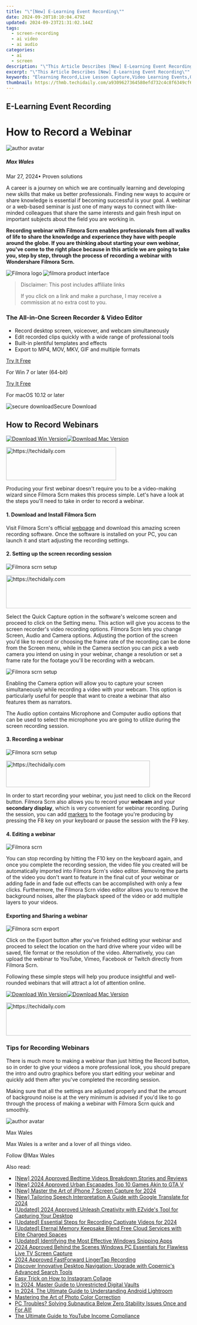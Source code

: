 ```yaml
---
title: "\"[New] E-Learning Event Recording\""
date: 2024-09-20T18:10:04.479Z
updated: 2024-09-23T21:31:02.144Z
tags: 
  - screen-recording
  - ai video
  - ai audio
categories: 
  - ai
  - screen
description: "\"This Article Describes [New] E-Learning Event Recording\""
excerpt: "\"This Article Describes [New] E-Learning Event Recording\""
keywords: "Elearning Record,Live Lesson Capture,Video Learning Events,Online Course Saves,EduRecording Tools,Virtual Class Tech,Session Recording Aid"
thumbnail: https://thmb.techidaily.com/a9309627364580efd732c4c8f6349cf67c0dc25ea886bdb64936441ab4225274.png
---
```


## E-Learning Event Recording

# How to Record a Webinar

![author avatar](https://images.wondershare.com/filmora/article-images/max-wales-author.jpg)

##### Max Wales

 Mar 27, 2024• Proven solutions

A career is a journey on which we are continually learning and developing new skills that make us better professionals. Finding new ways to acquire or share knowledge is essential if becoming successful is your goal. A webinar or a web-based seminar is just one of many ways to connect with like-minded colleagues that share the same interests and gain fresh input on important subjects about the field you are working in.

**Recording webinar with Filmora Scrn enables professionals from all walks of life to share the knowledge and experience they have with people around the globe. If you are thinking about starting your own webinar, you've come to the right place because in this article we are going to take you, step by step, through the process of recording a webinar with Wondershare Filmora Scrn.**

![Filmora logo](https://images.wondershare.com/filmora/logo_icon/wondershare-filmora-logo-horizontal.png) ![filmora product interface](https://images.wondershare.com/filmora/images/common/filmora-product-banner.png)

>  Disclaimer: This post includes affiliate links
>
>  If you click on a link and make a purchase, I may receive a commission at no extra cost to you.
>

### The All-in-One Screen Recorder & Video Editor

* Record desktop screen, voiceover, and webcam simultaneously
* Edit recorded clips quickly with a wide range of professional tools
* Built-in plentiful templates and effects
* Export to MP4, MOV, MKV, GIF and multiple formats

[Try It Free](https://tools.techidaily.com/wondershare/filmora/download/)

For Win 7 or later (64-bit)

[Try It Free](https://tools.techidaily.com/wondershare/filmora/download/)

For macOS 10.12 or later

![secure download](https://static.wondershare.com/images-filmora/images/common/securety.svg)Secure Download

## How to Record Webinars

[![Download Win Version](https://images.wondershare.com/filmora/guide/download-btn-rose-win.png)](https://tools.techidaily.com/wondershare/filmora/download/)[![Download Mac Version](https://images.wondershare.com/filmora/guide/download-btn-rose-mac.png)](https://tools.techidaily.com/wondershare/filmora/download/)

<!-- affiliate ads begin -->
<a href="https://aligracehair.sjv.io/c/5597632/1975802/19272" target="_top" id="1975802">
  <img src="//a.impactradius-go.com/display-ad/19272-1975802" border="0" alt="https://techidaily.com" width="300" height="90"/>
</a>
<img height="0" width="0" src="https://aligracehair.sjv.io/i/5597632/1975802/19272" style="position:absolute;visibility:hidden;" border="0" />
<!-- affiliate ads end -->

Producing your first webinar doesn't require you to be a video-making wizard since Filmora Scrn makes this process simple. Let's have a look at the steps you'll need to take in order to record a webinar.

#### 1. Download and Install Filmora Scrn

Visit Filmora Scrn's official [webpage](https://tools.techidaily.com/wondershare/filmora/download/) and download this amazing screen recording software. Once the software is installed on your PC, you can launch it and start adjusting the recording settings.

#### 2. Setting up the screen recording session

![Filmora scrn setup](https://images.wondershare.com/filmora/guide/filmora-scrn-interface.jpg)

<!-- affiliate ads begin -->
<a href="https://appsumo.8odi.net/c/5597632/2144275/7443" target="_top" id="2144275">
  <img src="//a.impactradius-go.com/display-ad/7443-2144275" border="0" alt="https://techidaily.com" width="728" height="90"/>
</a>
<img height="0" width="0" src="https://appsumo.8odi.net/i/5597632/2144275/7443" style="position:absolute;visibility:hidden;" border="0" />
<!-- affiliate ads end -->

Select the Quick Capture option in the software's welcome screen and proceed to click on the Setting menu. This action will give you access to the screen recorder's video recording options. Filmora Scrn lets you change Screen, Audio and Camera options. Adjusting the portion of the screen you'd like to record or choosing the frame rate of the recording can be done from the Screen menu, while in the Camera section you can pick a web camera you intend on using in your webinar, change a resolution or set a frame rate for the footage you'll be recording with a webcam.

![Filmora scrn setup](https://images.wondershare.com/filmora/guide/setup-screen.jpg)

Enabling the Camera option will allow you to capture your screen simultaneously while recording a video with your webcam. This option is particularly useful for people that want to create a webinar that also features them as narrators.

The Audio option contains Microphone and Computer audio options that can be used to select the microphone you are going to utilize during the screen recording session.

#### 3. Recording a webinar

![Filmora scrn setup](https://images.wondershare.com/filmora/guide/scrn-record-screen.jpg)

<!-- affiliate ads begin -->
<a href="https://aligracehair.sjv.io/c/5597632/2135417/19272" target="_top" id="2135417">
  <img src="//a.impactradius-go.com/display-ad/19272-2135417" border="0" alt="https://techidaily.com" width="392" height="72"/>
</a>
<img height="0" width="0" src="https://aligracehair.sjv.io/i/5597632/2135417/19272" style="position:absolute;visibility:hidden;" border="0" />
<!-- affiliate ads end -->

In order to start recording your webinar, you just need to click on the Record button. Filmora Scrn also allows you to record your **webcam** and your **secondary display**, which is very convenient for webinar recording. During the session, you can add [markers](https://tools.techidaily.com/wondershare/filmora/download/) to the footage you're producing by pressing the F8 key on your keyboard or pause the session with the F9 key.

#### 4. Editing a webinar

![Filmora scrn  ](https://images.wondershare.com/filmora/article-images/filmora-scrn-editing-interface.jpg)

You can stop recording by hitting the F10 key on the keyboard again, and once you complete the recording session, the video file you created will be automatically imported into Filmora Scrn's video editor. Removing the parts of the video you don't want to feature in the final cut of your webinar or adding fade in and fade out effects can be accomplished with only a few clicks. Furthermore, the Filmora Scrn video editor allows you to remove the background noises, alter the playback speed of the video or add multiple layers to your videos.

#### Exporting and Sharing a webinar

![Filmora scrn export](https://images.wondershare.com/filmora/article-images/filmora-scrn-export.jpg)

Click on the Export button after you've finished editing your webinar and proceed to select the location on the hard drive where your video will be saved, file format or the resolution of the video. Alternatively, you can upload the webinar to YouTube, Vimeo, Facebook or Twitch directly from Filmora Scrn.

Following these simple steps will help you produce insightful and well-rounded webinars that will attract a lot of attention online.

[![Download Win Version](https://images.wondershare.com/filmora/guide/download-btn-rose-win.png)](https://tools.techidaily.com/wondershare/filmora/download/)[![Download Mac Version](https://images.wondershare.com/filmora/guide/download-btn-rose-mac.png)](https://tools.techidaily.com/wondershare/filmora/download/)

<!-- affiliate ads begin -->
<a href="https://unicoeye.pxf.io/c/5597632/2148773/18498" target="_top" id="2148773">
  <img src="//a.impactradius-go.com/display-ad/18498-2148773" border="0" alt="https://techidaily.com" width="728" height="90"/>
</a>
<img height="0" width="0" src="https://unicoeye.pxf.io/i/5597632/2148773/18498" style="position:absolute;visibility:hidden;" border="0" />
<!-- affiliate ads end -->

### Tips for Recording Webinars

There is much more to making a webinar than just hitting the Record button, so in order to give your videos a more professional look, you should prepare the intro and outro graphics before you start editing your webinar and quickly add them after you've completed the recording session.

Making sure that all the settings are adjusted properly and that the amount of background noise is at the very minimum is advised if you'd like to go through the process of making a webinar with Filmora Scrn quick and smoothly.

![author avatar](https://images.wondershare.com/filmora/article-images/max-wales-author.jpg)

Max Wales

Max Wales is a writer and a lover of all things video.

Follow @Max Wales

<ins class="adsbygoogle"
      style="display:block"
      data-ad-client="ca-pub-7571918770474297"
      data-ad-slot="8358498916"
      data-ad-format="auto"
      data-full-width-responsive="true"></ins>
    

<span class="atpl-alsoreadstyle">Also read:</span>
<div><ul>
<li><a href="https://article-posts.techidaily.com/new-2024-approved-bedtime-videos-breakdown-stories-and-reviews/"><u>[New] 2024 Approved Bedtime Videos Breakdown Stories and Reviews</u></a></li>
<li><a href="https://screen-sharing-recording.techidaily.com/new-2024-approved-urban-escapades-top-10-games-akin-to-gta-v/"><u>[New] 2024 Approved Urban Escapades Top 10 Games Akin to GTA V</u></a></li>
<li><a href="https://screen-sharing-recording.techidaily.com/new-master-the-art-of-iphone-7-screen-capture-for-2024/"><u>[New] Master the Art of iPhone 7 Screen Capture for 2024</u></a></li>
<li><a href="https://screen-sharing-recording.techidaily.com/new-tailoring-speech-interpretation-a-guide-with-google-translate-for-2024/"><u>[New] Tailoring Speech Interpretation A Guide with Google Translate for 2024</u></a></li>
<li><a href="https://screen-sharing-recording.techidaily.com/updated-2024-approved-unleash-creativity-with-ezvides-tool-for-capturing-your-desktop/"><u>[Updated] 2024 Approved Unleash Creativity with EZvide's Tool for Capturing Your Desktop</u></a></li>
<li><a href="https://screen-sharing-recording.techidaily.com/updated-essential-steps-for-recording-captivate-videos-for-2024/"><u>[Updated] Essential Steps for Recording Captivate Videos for 2024</u></a></li>
<li><a href="https://fox-hovers.techidaily.com/updated-eternal-memory-keepsake-blend-free-cloud-services-with-elite-charged-spaces/"><u>[Updated] Eternal Memory Keepsake Blend Free Cloud Services with Elite Charged Spaces</u></a></li>
<li><a href="https://screen-sharing-recording.techidaily.com/updated-identifying-the-most-effective-windows-snipping-apps/"><u>[Updated] Identifying the Most Effective Windows Snipping Apps</u></a></li>
<li><a href="https://screen-sharing-recording.techidaily.com/2024-approved-behind-the-scenes-windows-pc-essentials-for-flawless-live-tv-screen-capture/"><u>2024 Approved Behind the Scenes Windows PC Essentials for Flawless Live TV Screen Capture</u></a></li>
<li><a href="https://screen-sharing-recording.techidaily.com/2024-approved-fastforward-lingertap-recording/"><u>2024 Approved FastForward LingerTap Recording</u></a></li>
<li><a href="https://win-amazing.techidaily.com/discover-innovative-desktop-navigation-upgrade-with-copernics-advanced-search-tools/"><u>Discover Innovative Desktop Navigation: Upgrade with Copernic's Advanced Search Tools</u></a></li>
<li><a href="https://extra-resources.techidaily.com/easy-trick-on-how-to-instagram-collage/"><u>Easy Trick on How to Instagram Collage</u></a></li>
<li><a href="https://extra-guidance.techidaily.com/in-2024-master-guide-to-unrestricted-digital-vaults/"><u>In 2024, Master Guide to Unrestricted Digital Vaults</u></a></li>
<li><a href="https://some-skills.techidaily.com/in-2024-the-ultimate-guide-to-understanding-android-lightroom/"><u>In 2024, The Ultimate Guide to Understanding Android Lightroom</u></a></li>
<li><a href="https://extra-lessons.techidaily.com/mastering-the-art-of-photo-color-correction/"><u>Mastering the Art of Photo Color Correction</u></a></li>
<li><a href="https://program-issues.techidaily.com/1723005925209-pc-troubles-solving-subnautica-below-zero-stability-issues-once-and-for-all/"><u>PC Troubles? Solving Subnautica Below Zero Stability Issues Once and For All!</u></a></li>
<li><a href="https://youtube-videos.techidaily.com/the-ultimate-guide-to-youtube-income-compliance/"><u>The Ultimate Guide to YouTube Income Compliance</u></a></li>
</ul></div>

